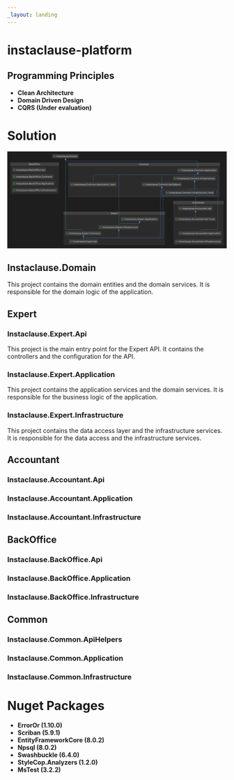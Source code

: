 ```yaml
---
_layout: landing
---
```

# instaclause-platform

## Programming Principles
- **Clean Architecture**
- **Domain Driven Design**
- **CQRS (Under evaluation)**

# Solution

![Project Dependency Tree](images/Instaclause.png "Project Dependency Tree")

## Instaclause.Domain
This project contains the domain entities and the domain services. It is responsible for the domain logic of the application.

## Expert

### Instaclause.Expert.Api
This project is the main entry point for the Expert API. It contains the controllers and the configuration for the API.

### Instaclause.Expert.Application
This project contains the application services and the domain services. It is responsible for the business logic of the application.

### Instaclause.Expert.Infrastructure
This project contains the data access layer and the infrastructure services. It is responsible for the data access and the infrastructure services.

## Accountant

### Instaclause.Accountant.Api

### Instaclause.Accountant.Application

### Instaclause.Accountant.Infrastructure

## BackOffice

### Instaclause.BackOffice.Api

### Instaclause.BackOffice.Application

### Instaclause.BackOffice.Infrastructure

## Common

### Instaclause.Common.ApiHelpers

### Instaclause.Common.Application

### Instaclause.Common.Infrastructure

# Nuget Packages
- **ErrorOr (1.10.0)**
- **Scriban (5.9.1)**
- **EntityFrameworkCore (8.0.2)**
- **Npsql (8.0.2)**
- **Swashbuckle (6.4.0)**
- **StyleCop.Analyzers (1.2.0)**
- **MsTest (3.2.2)**
